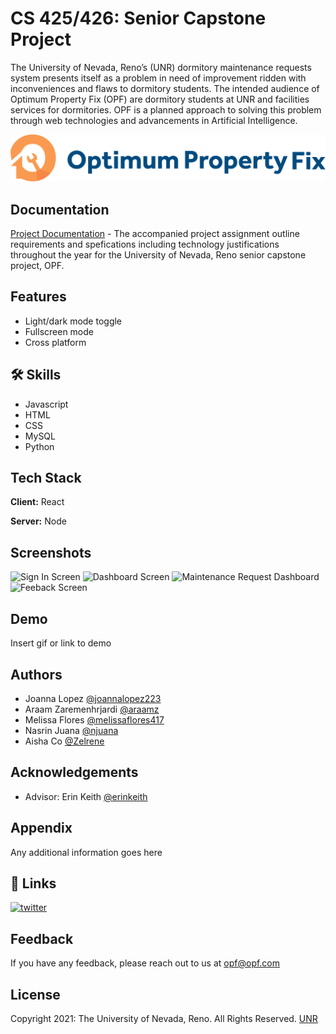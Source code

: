 
# CS 425/426: Senior Capstone Project

The University of Nevada, Reno’s (UNR) dormitory maintenance requests system presents itself as a problem in need of improvement ridden with inconveniences and flaws to dormitory students. The intended audience of Optimum Property Fix (OPF) are dormitory students at UNR and facilities services for dormitories. OPF is a planned approach to solving this problem through web technologies and advancements in Artificial Intelligence.


![Logo](images/logo.png)


## Documentation

[Project Documentation](https://github.com/joannalopez223/UNR-Capstone/tree/main/Project%20Assignments) - The accompanied project assignment outline requirements and spefications including technology justifications throughout the year for the University of Nevada, Reno senior capstone project, OPF.


## Features

- Light/dark mode toggle
- Fullscreen mode
- Cross platform


## 🛠 Skills
- Javascript
- HTML
- CSS
- MySQL
- Python


## Tech Stack

**Client:** React

**Server:** Node


## Screenshots

![Sign In Screen](images/filename/Screenshot1.png)
![Dashboard Screen](images/filename/Screenshot2.png)
![Maintenance Request Dashboard](images/filename/Screenshot3.png)
![Feeback Screen](images/filename/Screenshot4.png)



## Demo

Insert gif or link to demo


## Authors

- Joanna Lopez [@joannalopez223](https://www.github.com/joannalopez223)
- Araam Zaremenhrjardi [@araamz](https://www.github.com/araamz)
- Melissa Flores [@melissaflores417](https://www.github.com/melissaflores417)
- Nasrin Juana [@njuana](https://www.github.com/njuana)
- Aisha Co [@Zelrene](https://www.github.com/Zelrene)




## Acknowledgements

 - Advisor: Erin Keith [@erinkeith](https://www.github.com/erinkeith)


## Appendix

Any additional information goes here


## 🔗 Links
[![twitter](https://img.shields.io/badge/twitter-1DA1F2?style=for-the-badge&logo=twitter&logoColor=white)](https://twitter.com/)


## Feedback

If you have any feedback, please reach out to us at opf@opf.com


## License

Copyright 2021: The University of Nevada, Reno. All Rights Reserved. 
[UNR](https://www.unr.edu/enterprise/ip-ownership)
